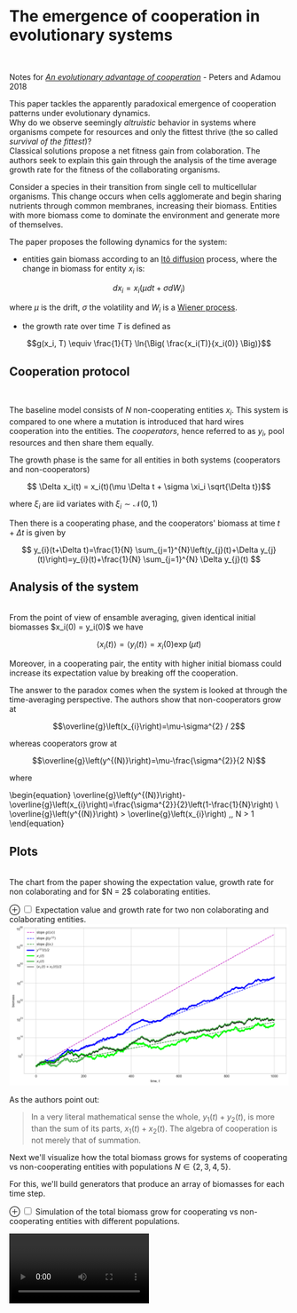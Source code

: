 The emergence of cooperation in evolutionary systems
====================================================
<br />

Notes for [_An evolutionary advantage of cooperation_](https://arxiv.org/abs/1506.03414) - Peters and Adamou 2018

This paper tackles the apparently paradoxical emergence of cooperation patterns under evolutionary dynamics.  
Why do we observe seemingly _altruistic_ behavior in systems where organisms compete for resources and only the fittest thrive (the so called _survival of the fittest_)?   
Classical solutions propose a net fitness gain from colaboration. The authors seek to explain this gain through the analysis of the time average growth rate for the fitness of the collaborating organisms.

Consider a species in their transition from single cell to multicellular organisms. This change occurs when cells agglomerate and begin sharing nutrients through common membranes, increasing their biomass. Entities with more biomass come to dominate the environment and generate more of themselves.  

The paper proposes the following dynamics for the system:
- entities gain biomass according to an [Itô diffusion](https://en.wikipedia.org/wiki/Itô_diffusion) process, where the change in biomass for entity $x_i$ is:

$$d x_i = x_i(\mu dt + \sigma d \mathit{W_i})$$

where $\mu$ is the drift, $\sigma$ the volatility and $\mathit{W_i}$ is a [Wiener process](https://en.wikipedia.org/wiki/Wiener_process).
- the growth rate over time $T$ is defined as

$$g(x_i, T) \equiv \frac{1}{T} \ln{\Big( \frac{x_i(T)}{x_i(0)} \Big)}$$

## Cooperation protocol
<br />

The baseline model consists of $N$ non-cooperating entities $x_i$. This system is compared to one where a  mutation is introduced that hard wires cooperation into the entities. The _cooperators_, hence referred to as $y_i$, pool resources and then share them equally.

The growth phase is the same for all entities in both systems (cooperators and non-cooperators)

$$ \Delta x_i(t) = x_i(t)(\mu \Delta t + \sigma \xi_i \sqrt{\Delta t})$$

where $\xi_i$ are iid variates with $\xi_{i} \sim \mathcal{N}(0,1)$

Then there is a cooperating phase, and the cooperators' biomass at time $t + \Delta t$ is given by

$$ y_{i}(t+\Delta t)=\frac{1}{N} \sum_{j=1}^{N}\left(y_{j}(t)+\Delta y_{j}(t)\right)=y_{i}(t)+\frac{1}{N} \sum_{j=1}^{N} \Delta y_{j}(t) $$



## Analysis of the system
<br />
From the point of view of ensamble averaging, given identical initial biomasses $x_i(0) = y_i(0)$ we have

$$\left\langle x_{i}(t)\right\rangle = \left\langle y_{i}(t)\right\rangle = x_{i}(0) \exp (\mu t)$$

Moreover, in a cooperating pair, the entity with higher initial biomass could increase its expectation value by breaking off the cooperation.  

The answer to the paradox comes when the system is looked at through the time-averaging perspective. The authors show that non-cooperators grow at 

$$\overline{g}\left(x_{i}\right)=\mu-\sigma^{2} / 2$$

whereas cooperators grow at

$$\overline{g}\left(y^{(N)}\right)=\mu-\frac{\sigma^{2}}{2 N}$$

where

\begin{equation}
\overline{g}\left(y^{(N)}\right)-\overline{g}\left(x_{i}\right)=\frac{\sigma^{2}}{2}\left(1-\frac{1}{N}\right) \\
\overline{g}\left(y^{(N)}\right) > \overline{g}\left(x_{i}\right) ,\, N > 1
\end{equation}

## Plots
<br />
The chart from the paper showing the expectation value, growth rate for non colaborating and for $N = 2$ colaborating entities.

<label for="imgemergence-of-cooperation_11_0" class="margin-toggle">⊕</label>
<input type="checkbox" id="imgemergence-of-cooperation_11_0" class="margin-toggle">
<span class="marginnote">Expectation value and growth rate for two non colaborating and colaborating entities.</span>![](img/emergence-of-cooperation_11_0.png)


As the authors point out:

> In a very literal mathematical sense the whole, $y_1(t)+y_2(t)$, is more than the sum of its parts, $x_1(t) + x_2(t)$. The algebra of cooperation is not merely that of summation.

Next we'll visualize how the total biomass grows for systems of cooperating vs non-cooperating entities with populations $N \in \{2, 3, 4, 5\}$.  

For this, we'll build generators that produce an array of biomasses for each time step.

<p>
<label for="imgbiomass-growth" class="margin-toggle">⊕</label>
<input type="checkbox" id="imgbiomass-growth" class="margin-toggle">
<span class="marginnote">Simulation of the total biomass grow for cooperating vs non-cooperating entities with different populations.</span>
</p>
<video width="50%" class="bordered" controls>
       <source src="img/biomass-growth.mp4" type="video/mp4">
        Your browser does not support the video tag. </video></div>
